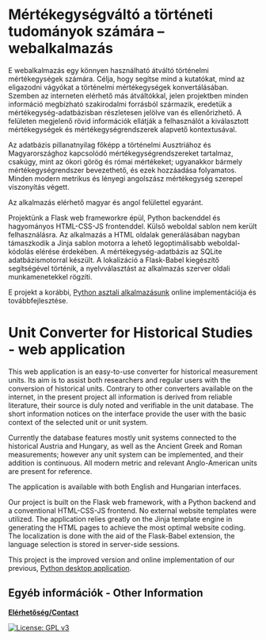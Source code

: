 # Mértékegységváltó a történeti tudományok számára – webalkalmazás

E webalkalmazás egy könnyen használható átváltó történelmi mértékegységek számára.
Célja, hogy segítse mind a kutatókat, mind az eligazodni vágyókat a történelmi
mértékegységek konvertálásában. Szemben az interneten elérhető más átváltókkal, jelen
projektben minden információ megbízható szakirodalmi forrásból származik, eredetük
a mértékegység-adatbázisban részletesen jelölve van és ellenőrizhető. A felületen
megjelenő rövid információk ellátják a felhasználót a kiválasztott mértékegységek
és mértékegységrendszerek alapvető kontextusával.

Az adatbázis pillanatnyilag főképp a történelmi Ausztriához és Magyarországhoz kapcsolódó
mértékegységrendszereket tartalmaz, csakúgy, mint az ókori görög és római mértékeket;
ugyanakkor bármely mértékegységrendszer bevezethető, és ezek hozzáadása folyamatos.
Minden modern metrikus és lényegi angolszász mértékegység szerepel viszonyítás végett.

Az alkalmazás elérhető magyar és angol felülettel egyaránt.

Projektünk a Flask web frameworkre épül, Python backenddel és hagyományos HTML-CSS-JS
frontenddel. Külső weboldal sablon nem került felhasználásra. Az alkalmazás a HTML oldalak generálásában
nagyban támaszkodik a Jinja sablon motorra a lehető legoptimálisabb weboldal-kódolás elérése érdekében.
A mértékegység-adatbázis az SQLite adatbázismotorral készült. A lokalizáció a Flask-Babel kiegészítő
segítségével történik, a nyelvválasztást az alkalmazás szerver oldali munkamenetekkel rögzíti.

E projekt a korábbi, [Python asztali alkalmazásunk](https://github.com/OperaVaria/unit-converter) online implementációja és továbbfejlesztése.

# Unit Converter for Historical Studies - web application

This web application is an easy-to-use converter for historical measurement units. Its aim is
to assist both researchers and regular users with the conversion of historical units. Contrary to
other converters available on the internet, in the present project all information is derived from reliable
literature, their source is duly noted and verifiable in the unit database. The short information
notices on the interface provide the user with the basic context of the selected unit or unit system.

Currently the database features mostly unit systems connected to the historical Austria and Hungary,
as well as the Ancient Greek and Roman measurements; however any unit system can be implemented,
and their addition is continuous. All modern metric and relevant Anglo-American units are present for reference.

The application is available with both English and Hungarian interfaces.

Our project is built on the Flask web framework, with a Python backend and a conventional HTML-CSS-JS frontend.
No external website templates were utilized. The application relies greatly on the Jinja template engine in
generating the HTML pages to achieve the most optimal website coding. The localization is done with the aid of
the Flask-Babel extension, the language selection is stored in server-side sessions.

This project is the improved version and online implementation of our previous, [Python desktop application](https://github.com/OperaVaria/unit-converter).

## Egyéb információk - Other Information

**[Elérhetőség/Contact](mailto:lcs_it@proton.me)**

[![License: GPL v3](https://img.shields.io/badge/License-GPLv3-blue.svg)](https://www.gnu.org/licenses/gpl-3.0)
